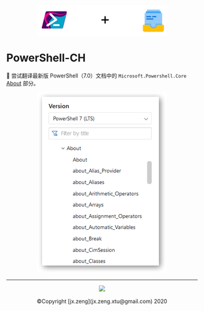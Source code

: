 <p align="center"><img height="80" src="powershell-to-mkdocs.png"></p>

# PowerShell-CH
🗽 尝试翻译最新版 PowerShell（7.0）文档中的 `Microsoft.Powershell.Core` <u>About</u> 部分。

<p align="center"><img src="about-docs.jpg"></p>

------

<p align="center"><img src="https://i.loli.net/2020/06/21/kC6K237WbamvDiR.jpg"></p>
<p align="center">©Copyright [jx.zeng](jx.zeng.xtu@gmail.com) 2020</p>
